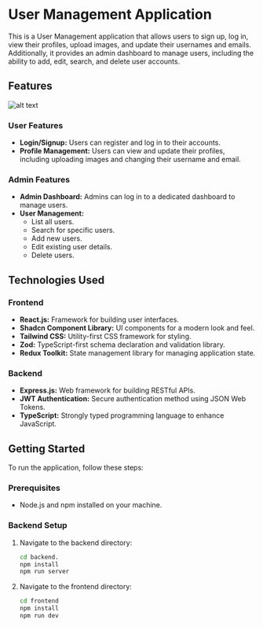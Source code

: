 # User Management Application

This is a User Management application that allows users to sign up, log in, view their profiles, upload images, and update their usernames and emails. Additionally, it provides an admin dashboard to manage users, including the ability to add, edit, search, and delete user accounts.

## Features
![alt text](https://res.cloudinary.com/dfeem1brg/image/upload/v1728546615/Untitled_design_1_nyestg.png)

### User Features
- **Login/Signup:** Users can register and log in to their accounts.
- **Profile Management:** Users can view and update their profiles, including uploading images and changing their username and email.

### Admin Features
- **Admin Dashboard:** Admins can log in to a dedicated dashboard to manage users.
- **User Management:** 
  - List all users.
  - Search for specific users.
  - Add new users.
  - Edit existing user details.
  - Delete users.

## Technologies Used

### Frontend
- **React.js:** Framework for building user interfaces.
- **Shadcn Component Library:** UI components for a modern look and feel.
- **Tailwind CSS:** Utility-first CSS framework for styling.
- **Zod:** TypeScript-first schema declaration and validation library.
- **Redux Toolkit:** State management library for managing application state.

### Backend
- **Express.js:** Web framework for building RESTful APIs.
- **JWT Authentication:** Secure authentication method using JSON Web Tokens.
- **TypeScript:** Strongly typed programming language to enhance JavaScript.

## Getting Started

To run the application, follow these steps:

### Prerequisites
- Node.js and npm installed on your machine.

### Backend Setup
1. Navigate to the backend directory:
   ```bash
   cd backend.
   npm install
   npm run server
   ```
2. Navigate to the frontend directory:
   ```bash
   cd frontend
   npm install
   npm run dev
   ```